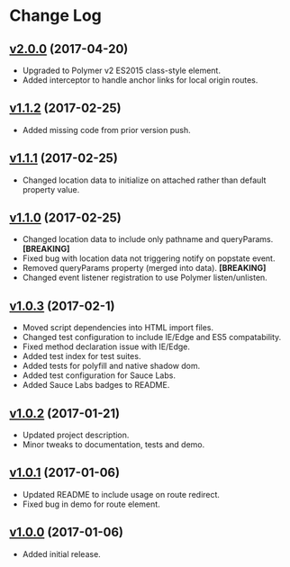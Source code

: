 # Change Log

## [v2.0.0](https://github.com/arsnebula/nebula-routing/releases/tag/v2.0.0) (2017-04-20)

- Upgraded to Polymer v2 ES2015 class-style element.
- Added interceptor to handle anchor links for local origin routes.

## [v1.1.2](https://github.com/arsnebula/nebula-routing/releases/tag/v1.1.2) (2017-02-25)

- Added missing code from prior version push.

## [v1.1.1](https://github.com/arsnebula/nebula-routing/releases/tag/v1.1.1) (2017-02-25)

- Changed location data to initialize on attached rather than default property value.

## [v1.1.0](https://github.com/arsnebula/nebula-routing/releases/tag/v1.1.0) (2017-02-25)

- Changed location data to include only pathname and queryParams. **[BREAKING]**
- Fixed bug with location data not triggering notify on popstate event.
- Removed queryParams property (merged into data). **[BREAKING]**
- Changed event listener registration to use Polymer listen/unlisten.

## [v1.0.3](https://github.com/arsnebula/nebula-routing/releases/tag/v1.0.3) (2017-02-1)

- Moved script dependencies into HTML import files.
- Changed test configuration to include IE/Edge and ES5 compatability.
- Fixed method declaration issue with IE/Edge.
- Added test index for test suites.
- Added tests for polyfill and native shadow dom.
- Added test configuration for Sauce Labs.
- Added Sauce Labs badges to README.

## [v1.0.2](https://github.com/arsnebula/nebula-routing/releases/tag/v1.0.2) (2017-01-21)

- Updated project description.
- Minor tweaks to documentation, tests and demo.

## [v1.0.1](https://github.com/arsnebula/nebula-routing/releases/tag/v1.0.1) (2017-01-06)

- Updated README to include usage on route redirect.
- Fixed bug in demo for route element.

## [v1.0.0](https://github.com/arsnebula/nebula-routing/releases/tag/v1.0.0) (2017-01-06)

- Added initial release.